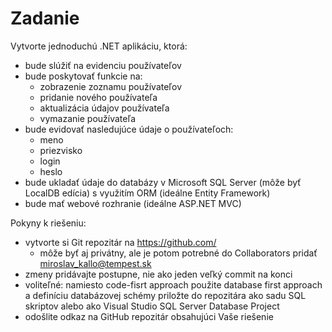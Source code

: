 # Zadanie

Vytvorte jednoduchú .NET aplikáciu, ktorá:
* bude slúžiť na evidenciu používateľov
* bude poskytovať funkcie na:
  * zobrazenie zoznamu používateľov
  * pridanie nového používateľa
  * aktualizácia údajov používateľa
  * vymazanie používateľa
* bude evidovať nasledujúce údaje o používateľoch:
  * meno
  * priezvisko
  * login
  * heslo
* bude ukladať údaje do databázy v Microsoft SQL Server (môže byť LocalDB edícia) s využitím ORM (ideálne Entity Framework)
* bude mať webové rozhranie (ideálne ASP.NET MVC)

Pokyny k riešeniu:
* vytvorte si Git repozitár na https://github.com/
  * môže byť aj privátny, ale je potom potrebné do Collaborators pridať miroslav_kallo@tempest.sk
* zmeny pridávajte postupne, nie ako jeden veľký commit na konci
* voliteľné: namiesto code-fisrt approach použite database first approach a definíciu databázovej schémy priložte do repozitára ako sadu SQL skriptov alebo ako Visual Studio SQL Server Database Project
* odošlite odkaz na GitHub repozitár obsahujúci Vaše riešenie
